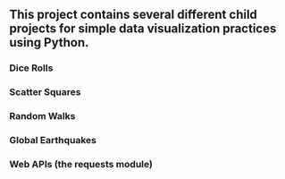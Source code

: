 ## This project contains several different child projects for simple data visualization practices using Python.

### Dice Rolls

### Scatter Squares

### Random Walks

### Global Earthquakes

### Web APIs (the requests module)
